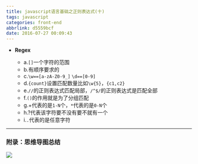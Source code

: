 ```yaml
---
title: javascript语言基础之正则表达式(十)
tags: javascript
categories: front-end
abbrlink: d5559bcf
date: 2016-07-27 00:09:43
---
```


- **Regex**

     - a.`[]`一个字符的范围
     - b.有顺序要求的
     - c.`\w==[a-zA-Z0-9_]`  `\d==[0-9]`
     - d.`{count}`设置匹配数量比如`\w{5}`，`{c1,c2}`
     - e.`//`的正则表达式匹配局部，`/^$/`的正则表达式是匹配全部
     - f.`()`的作用就是为了分组匹配
     - g.+代表的是`1-N`个，`*`代表的是`0-N`个
     - h.?代表该字符要不没有要不就有一个
     - i.`.`代表的是任意字符

---

### 附录：思维导图总结

![](http://7xq6al.com1.z0.glb.clouddn.com/javascript%20%E6%AD%A3%E5%88%99%E8%A1%A8%E8%BE%BE%E5%BC%8F.gif)
